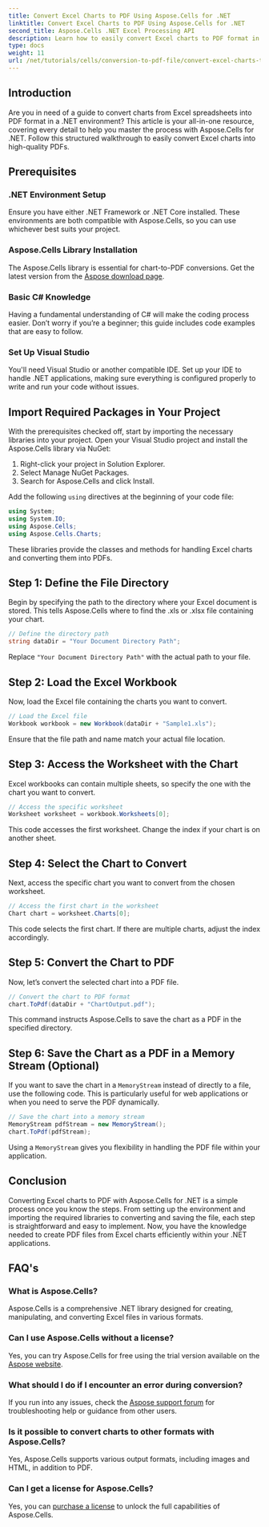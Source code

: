 ```yaml
---
title: Convert Excel Charts to PDF Using Aspose.Cells for .NET
linktitle: Convert Excel Charts to PDF Using Aspose.Cells for .NET
second_title: Aspose.Cells .NET Excel Processing API
description: Learn how to easily convert Excel charts to PDF format in .NET using Aspose.Cells. Our step-by-step guide covers prerequisites, setup, code samples, and FAQs.
type: docs
weight: 11
url: /net/tutorials/cells/conversion-to-pdf-file/convert-excel-charts-to-pdf/
---
```

## Introduction

Are you in need of a guide to convert charts from Excel spreadsheets into PDF format in a .NET environment? This article is your all-in-one resource, covering every detail to help you master the process with Aspose.Cells for .NET. Follow this structured walkthrough to easily convert Excel charts into high-quality PDFs.

## Prerequisites

### .NET Environment Setup
Ensure you have either .NET Framework or .NET Core installed. These environments are both compatible with Aspose.Cells, so you can use whichever best suits your project.

### Aspose.Cells Library Installation
The Aspose.Cells library is essential for chart-to-PDF conversions. Get the latest version from the [Aspose download page](https://releases.aspose.com/cells/net/).

### Basic C# Knowledge
Having a fundamental understanding of C# will make the coding process easier. Don’t worry if you’re a beginner; this guide includes code examples that are easy to follow.

### Set Up Visual Studio
You'll need Visual Studio or another compatible IDE. Set up your IDE to handle .NET applications, making sure everything is configured properly to write and run your code without issues.

## Import Required Packages in Your Project

With the prerequisites checked off, start by importing the necessary libraries into your project. Open your Visual Studio project and install the Aspose.Cells library via NuGet:

1. Right-click your project in Solution Explorer.
2. Select Manage NuGet Packages.
3. Search for Aspose.Cells and click Install.

Add the following `using` directives at the beginning of your code file:

```csharp
using System;
using System.IO;
using Aspose.Cells;
using Aspose.Cells.Charts;
```

These libraries provide the classes and methods for handling Excel charts and converting them into PDFs.

## Step 1: Define the File Directory

Begin by specifying the path to the directory where your Excel document is stored. This tells Aspose.Cells where to find the .xls or .xlsx file containing your chart.

```csharp
// Define the directory path
string dataDir = "Your Document Directory Path";
```

Replace `"Your Document Directory Path"` with the actual path to your file.

## Step 2: Load the Excel Workbook

Now, load the Excel file containing the charts you want to convert.

```csharp
// Load the Excel file
Workbook workbook = new Workbook(dataDir + "Sample1.xls");
```

Ensure that the file path and name match your actual file location.

## Step 3: Access the Worksheet with the Chart

Excel workbooks can contain multiple sheets, so specify the one with the chart you want to convert.

```csharp
// Access the specific worksheet
Worksheet worksheet = workbook.Worksheets[0];
```

This code accesses the first worksheet. Change the index if your chart is on another sheet.

## Step 4: Select the Chart to Convert

Next, access the specific chart you want to convert from the chosen worksheet.

```csharp
// Access the first chart in the worksheet
Chart chart = worksheet.Charts[0];
```

This code selects the first chart. If there are multiple charts, adjust the index accordingly.

## Step 5: Convert the Chart to PDF

Now, let’s convert the selected chart into a PDF file.

```csharp
// Convert the chart to PDF format
chart.ToPdf(dataDir + "ChartOutput.pdf");
```

This command instructs Aspose.Cells to save the chart as a PDF in the specified directory.

## Step 6: Save the Chart as a PDF in a Memory Stream (Optional)

If you want to save the chart in a `MemoryStream` instead of directly to a file, use the following code. This is particularly useful for web applications or when you need to serve the PDF dynamically.

```csharp
// Save the chart into a memory stream
MemoryStream pdfStream = new MemoryStream();
chart.ToPdf(pdfStream);
```

Using a `MemoryStream` gives you flexibility in handling the PDF file within your application.

## Conclusion

Converting Excel charts to PDF with Aspose.Cells for .NET is a simple process once you know the steps. From setting up the environment and importing the required libraries to converting and saving the file, each step is straightforward and easy to implement. Now, you have the knowledge needed to create PDF files from Excel charts efficiently within your .NET applications.

## FAQ's

### What is Aspose.Cells?

Aspose.Cells is a comprehensive .NET library designed for creating, manipulating, and converting Excel files in various formats.

### Can I use Aspose.Cells without a license?

Yes, you can try Aspose.Cells for free using the trial version available on the [Aspose website](https://releases.aspose.com/cells/net/).

### What should I do if I encounter an error during conversion?

If you run into any issues, check the [Aspose support forum](https://forum.aspose.com/c/cells/9) for troubleshooting help or guidance from other users.

### Is it possible to convert charts to other formats with Aspose.Cells?

Yes, Aspose.Cells supports various output formats, including images and HTML, in addition to PDF.

### Can I get a license for Aspose.Cells?

Yes, you can [purchase a license](https://purchase.aspose.com/buy) to unlock the full capabilities of Aspose.Cells.
